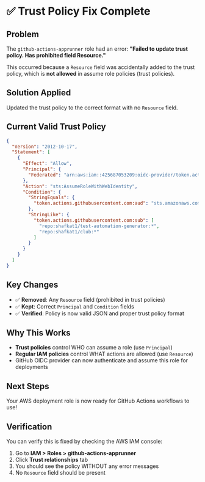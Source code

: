 # ✅ Trust Policy Fix Complete

## Problem
The `github-actions-apprunner` role had an error: **"Failed to update trust policy. Has prohibited field Resource."**

This occurred because a `Resource` field was accidentally added to the trust policy, which is **not allowed** in assume role policies (trust policies).

## Solution Applied
Updated the trust policy to the correct format with no `Resource` field.

## Current Valid Trust Policy

```json
{
  "Version": "2012-10-17",
  "Statement": [
    {
      "Effect": "Allow",
      "Principal": {
        "Federated": "arn:aws:iam::425687053209:oidc-provider/token.actions.githubusercontent.com"
      },
      "Action": "sts:AssumeRoleWithWebIdentity",
      "Condition": {
        "StringEquals": {
          "token.actions.githubusercontent.com:aud": "sts.amazonaws.com"
        },
        "StringLike": {
          "token.actions.githubusercontent.com:sub": [
            "repo:shafkat1/test-automation-generator:*",
            "repo:shafkat1/club:*"
          ]
        }
      }
    }
  ]
}
```

## Key Changes
- ✅ **Removed**: Any `Resource` field (prohibited in trust policies)
- ✅ **Kept**: Correct `Principal` and `Condition` fields
- ✅ **Verified**: Policy is now valid JSON and proper trust policy format

## Why This Works
- **Trust policies** control WHO can assume a role (use `Principal`)
- **Regular IAM policies** control WHAT actions are allowed (use `Resource`)
- GitHub OIDC provider can now authenticate and assume this role for deployments

## Next Steps
Your AWS deployment role is now ready for GitHub Actions workflows to use!

## Verification
You can verify this is fixed by checking the AWS IAM console:
1. Go to **IAM > Roles > github-actions-apprunner**
2. Click **Trust relationships** tab
3. You should see the policy WITHOUT any error messages
4. No `Resource` field should be present
